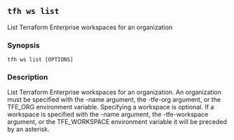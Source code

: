 ## `tfh ws list`

List Terraform Enterprise workspaces for an organization

### Synopsis

    tfh ws list [OPTIONS]

### Description

List Terraform Enterprise workspaces for an organization. An organization must be specified with the -name argument, the -tfe-org argument, or the TFE_ORG environment variable. Specifying a workspace is optional. If a workspace is specified with the -name argument, the -tfe-workspace argument, or the TFE_WORKSPACE environment variable it will be preceded by an asterisk.

